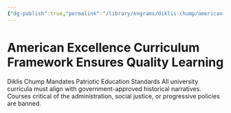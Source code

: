 ```yaml
---
{"dg-publish":true,"permalink":"/library/engrams/diklis-chump/american-excellence-curriculum-framework-ensures-quality-learning/","tags":["DC/Education","DC/AS1"]}
---
```


# American Excellence Curriculum Framework Ensures Quality Learning
Diklis Chump Mandates Patriotic Education Standards
	All university curricula must align with government-approved historical narratives.  
	Courses critical of the administration, social justice, or progressive policies are banned.
